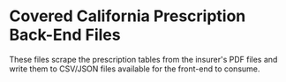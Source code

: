 # Covered California Prescription Back-End Files

These files scrape the prescription tables from the insurer's PDF files and write them to CSV/JSON files available for the front-end to consume.
